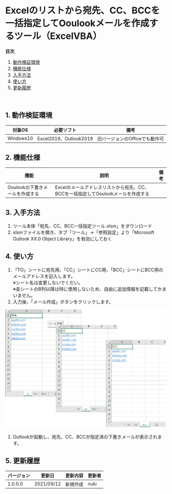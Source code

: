 # Excelのリストから宛先、CC、BCCを一括指定してOoulookメールを作成するツール（ExcelVBA）


**目次**
 1. [動作検証環境](#1)
 2. [機能仕様](#2)
 3. [入手方法](#3)
 4. [使い方](#4)
 5. [更新履歴](#5)

<br>

##  1. <a name='1'></a>動作検証環境

|対象OS|必要ソフト|備考|
|--|--|--|
|Windows10|Excel2019、Outlook2019|旧バージョンのOfficeでも動作可|

##  2. <a name='2'></a>機能仕様

|機能|説明|備考|
|--|--|--|
|Ooulookの下書きメールを作成する|Excelのメールアドレスリストから宛先、CC、BCCを一括指定してOoulookメールを作成する|

##  3. <a name='3'></a>入手方法

1. ツール本体「宛先、CC、BCC一括指定ツール.xlsm」をダウンロード
1. xlsmファイルを開き、タブ「ツール」→「参照設定」より「Microsoft Outlook XX.0 Object Library」を有効にしておく


##  4. <a name='4'></a>使い方

1. 「TO」シートに宛先用、「CC」シートにCC用、「BCC」シートにBCC用のメールアドレスを記入します。<br>※シート名は変更しないでくだい。<br>※各シートのB列以降は特に使用しないため、自由に追加情報を記載してかまいません。
1. 入力後、「メール作成」ボタンをクリックします。
<!-- ![icon](./img/appendix_01.png) -->
![Image 1](https://github.com/nuki333/ExcelVBA01_CreateOutlookMail/blob/main/img/appendix_01.png)
1. Outlookが起動し、宛先、CC、BCCが指定済の下書きメールが表示されます。
<!-- ![icon](./img/appendix_02.png) -->

<div style="page-break-before:always"></div>

##  5. <a name='5'></a>更新履歴
|バージョン|更新日|更新内容|更新者|
|--|--|--|--|
|1.0.0.0|2021/09/12|新規作成|nuki|
